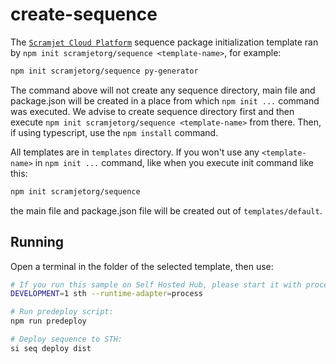 # create-sequence

The [`Scramjet Cloud Platform`](https://docs.scramjet.org/platform) sequence package
initialization template ran by `npm init scramjetorg/sequence <template-name>`, for example:

```bash
npm init scramjetorg/sequence py-generator
```

The command above will not create any sequence directory, main file and package.json will be created in a place from which `npm init ...` command was executed. We advise to create sequence directory first and then execute `npm init scramjetorg/sequence <template-name>` from there. Then, if using typescript, use the `npm install` command.

All templates are in `templates` directory. If you won't use any `<template-name>` in `npm init ...` command, like when you execute init command like this:

```bash
npm init scramjetorg/sequence
```

the main file and package.json file will be created out of `templates/default`.

## Running
Open a terminal in the folder of the selected template, then use:

```bash
# If you run this sample on Self Hosted Hub, please start it with process adapter option:
DEVELOPMENT=1 sth --runtime-adapter=process

# Run predeploy script:
npm run predeploy

# Deploy sequence to STH:
si seq deploy dist

```

